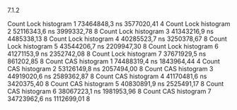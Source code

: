 7.1.2

Count Lock histogram  1        73464848,3 ns 3577020,41          4
Count Lock histogram  2        52116343,6 ns 3999332,78          8
Count Lock histogram  3        41343216,9 ns 4485338,13          8
Count Lock histogram  4        40285523,7 ns 3250378,67          8
Count Lock histogram  5        43544206,7 ns 2209947,30          8
Count Lock histogram  6        41271153,9 ns 2352742,08          8
Count Lock histogram  7        37671929,5 ns  861202,85          8
Count CAS histogram  1         74488319,4 ns 1843964,44          4
Count CAS histogram  2         53126149,8 ns 2057494,00          8
Count CAS histogram  3         44919020,6 ns 2589362,87          8
Count CAS histogram  4         41170481,6 ns 3420375,40          8
Count CAS histogram  5         40830891,9 ns 2525491,17          8
Count CAS histogram  6         38067223,1 ns 1981953,96          8
Count CAS histogram  7         34723962,6 ns 1112699,01          8


